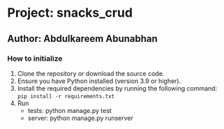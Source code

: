 # Project: snacks_crud

## Author: Abdulkareem Abunabhan

### How to initialize

1. Clone the repository or download the source code.
2. Ensure you have Python installed (version 3.9 or higher).
3. Install the required dependencies by running the following command:
    ```pip install -r requirements.txt```
4. Run
    * tests:  python manage.py test
    * server:  python manage.py runserver